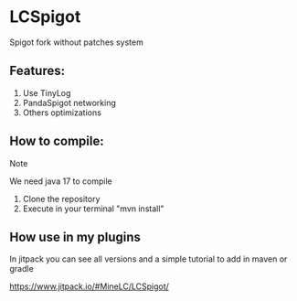# LCSpigot
Spigot fork without patches system

## Features:
1) Use TinyLog
2) PandaSpigot networking
3) Others optimizations

## How to compile:
> [!NOTE]
> We need java 17 to compile
1) Clone the repository
2) Execute in your terminal "mvn install"

## How use in my plugins
In jitpack you can see all versions and
a simple tutorial to add in maven or gradle

https://www.jitpack.io/#MineLC/LCSpigot/